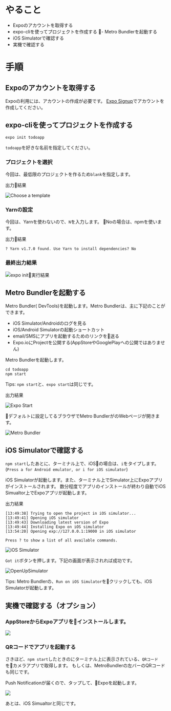
# やること
- Expoのアカウントを取得する
- expo-cliを使ってプロジェクトを作成する
- Metro Bundlerを起動する
- iOS Simulatorで確認する
- 実機で確認する

# 手順

## Expoのアカウントを取得する

Expoの利用には、アカウントの作成が必要です。
[Expo Signup](https://expo.io/signup)でアカウントを作成してください。

## expo-cliを使ってプロジェクトを作成する

```
expo init todoapp
```

`todoapp`を好きな名前を指定してください。

### プロジェクトを選択

今回は、最低限のプロジェクトを作るため`blank`を指定します。

出力結果

![Choose a template](images/choose_template.png)

### Yarnの設定

今回は、Yarnを使わないので、`N`を入力します。
Noの場合は、npmを使います。

出力結果

```
? Yarn v1.7.0 found. Use Yarn to install dependencies? No
```

### 最終出力結果

![expo init実行結果](images/expo_init_output.png)

## Metro Bundlerを起動する

Metro Bundler( DevTools)を起動します。Metro Bundlerは、主に下記のことができます。

- iOS Simulator/Androidのログを見る
- iOS/Android Simulatorの起動ショートカット
- email/SMSにアプリを起動するためのリンクを送る
- Expo.ioにProjectを公開する(AppStoreやGooglePlayへの公開ではありません)

Metro Bundlerを起動します。

```
cd todoapp
npm start
```

Tips: `npm start`と、`expo start`は同じです。

出力結果

![Expo Start](images/expo_start.png)

デフォルトに設定してるブラウザでMetro BundlerがのWebページが開きます。

![Metro Bundler](images/metro_bundler.png)

## iOS Simulatorで確認する

`npm start`したあとに、ターミナル上で、iOSの場合は、`i`をタイプします。
(`Press a for Android emulator, or i for iOS simulator`)

iOS Simulatorが起動します。また、ターミナル上でSimulator上にExpoアプリがインストールされます。
数分程度でアプリのインストールが終わり自動でiOS Simualtor上でExpoアプリが起動します。

出力結果

```
[13:49:38] Trying to open the project in iOS simulator...
[13:49:41] Opening iOS simulator
[13:49:43] Downloading latest version of Expo
[13:49:44] Installing Expo on iOS simulator
[13:54:20] Opening exp://127.0.0.1:19000 in iOS simulator

Press ? to show a list of all available commands.
```

![iOS Simulator](images/ios_simulator.png)

`Got it`ボタンを押します。下記の画面が表示されれば成功です。

![OpenUpSimulator](images/openup_on_simulator.png)

Tips: Metro Bundlerの、`Run on iOS Simulator`をクリックしても、iOS Simulatorが起動します。

## 実機で確認する（オプション）

### AppStoreからExpoアプリをインストールします。

![](./images/app_store_expo_client.png)


### QRコードでアプリを起動する
さきほど、`npm start`したときのにターミナル上に表示されている、`QRコード`をカメラアプリで取得します。
もしくは、MetroBundlerの左バーのQRコードも同じです。

Push Notificationが届くので、タップして、Expoを起動します。

![](images/notification_expo_qr_code.png)

あとは、iOS Simualtorと同じです。
